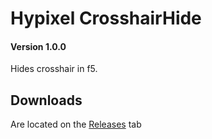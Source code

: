 # Hypixel CrosshairHide
#### Version 1.0.0

Hides crosshair in f5.

## Downloads
Are located on the [Releases](https://github.com/vojkovic/CrosshairHide/releases) tab
